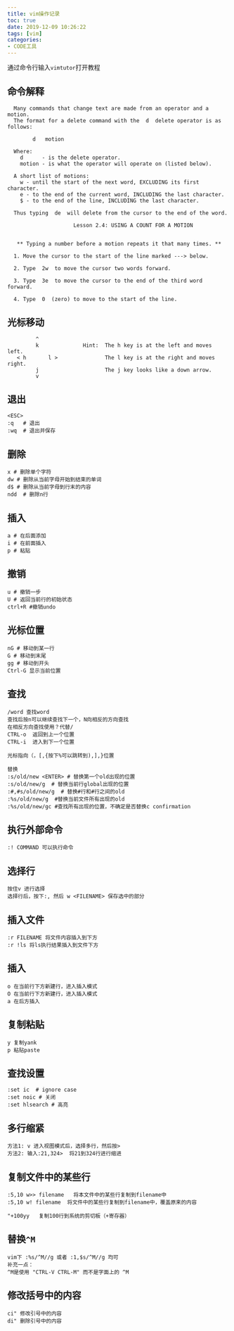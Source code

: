 ```yaml
---
title: vim操作记录
toc: true
date: 2019-12-09 10:26:22
tags: [vim]
categories: 
- CODE工具
---
```


通过命令行输入`vimtutor`打开教程

<!--more-->

## 命令解释
```
  Many commands that change text are made from an operator and a motion.
  The format for a delete command with the  d  delete operator is as follows:

        d   motion

  Where:
    d      - is the delete operator.
    motion - is what the operator will operate on (listed below).

  A short list of motions:
    w - until the start of the next word, EXCLUDING its first character.
    e - to the end of the current word, INCLUDING the last character.
    $ - to the end of the line, INCLUDING the last character.

  Thus typing  de  will delete from the cursor to the end of the word.

                     Lesson 2.4: USING A COUNT FOR A MOTION


   ** Typing a number before a motion repeats it that many times. **

  1. Move the cursor to the start of the line marked ---> below.

  2. Type  2w  to move the cursor two words forward.

  3. Type  3e  to move the cursor to the end of the third word forward.

  4. Type  0  (zero) to move to the start of the line.
```

## 光标移动
             ^
             k              Hint:  The h key is at the left and moves left.
       < h       l >               The l key is at the right and moves right.
             j                     The j key looks like a down arrow.
             v

## 退出
```
<ESC>
:q   # 退出
:wq  # 退出并保存
```

## 删除
```
x # 删除单个字符
dw # 删除从当前字母开始到结束的单词
d$ # 删除从当前字母到行末的内容
ndd  # 删除n行
```

## 插入
```
a # 在后面添加
i # 在前面插入
p # 粘贴
```

## 撤销
```
u # 撤销一步
U # 返回当前行的初始状态
ctrl+R #撤销undo
```

## 光标位置
```
nG # 移动到某一行
G # 移动到末尾
gg # 移动到开头
Ctrl-G 显示当前位置
```

## 查找
```
/word 查找word
查找后按n可以继续查找下一个，N向相反的方向查找
在相反方向查找使用？代替/
CTRL-o  返回到上一个位置
CTRL-i  进入到下一个位置

光标指向（，[,{按下%可以跳转到),],}位置

替换
:s/old/new <ENTER> # 替换第一个old出现的位置
:s/old/new/g  # 替换当前行global出现的位置
:#,#s/old/new/g  # 替换#行和#行之间的old
:%s/old/new/g  #替换当前文件所有出现的old
:%s/old/new/gc #查找所有出现的位置，不确定是否替换c confirmation
```

## 执行外部命令
```
:! COMMAND 可以执行命令
```

## 选择行
```
按住v 进行选择
选择行后，按下:, 然后 w <FILENAME> 保存选中的部分
```

## 插入文件
```
:r FILENAME 将文件内容插入到下方
:r !ls 将ls执行结果插入到文件下方 
```

## 插入
```
o 在当前行下方新建行，进入插入模式
O 在当前行下方新建行，进入插入模式
a 在后方插入
```

## 复制粘贴
```
y 复制yank
p 粘贴paste
```

## 查找设置
```
:set ic  # ignore case
:set noic # 关闭
:set hlsearch # 高亮
```

## 多行缩紧
```
方法1: v 进入视图模式后，选择多行，然后按>
方法2: 输入:21,324>  将21到324行进行缩进
```

## 复制文件中的某些行
```
:5,10 w>> filename   将本文件中的某些行复制到filename中
:5,10 w! filename  将文件中的某些行复制到filename中，覆盖原来的内容

"+100yy   复制100行到系统的剪切板（+寄存器）
```

## 替换`^M`
```
vim下 :%s/^M//g 或者 :1,$s/^M//g 均可
补充一点：
^M是使用 "CTRL-V CTRL-M" 而不是字面上的 ^M
```

## 修改括号中的内容
```
ci" 修改引号中的内容
di" 删除引号中的内容
```
